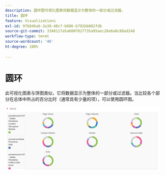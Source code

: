```yaml
---
description: 圆环图可视化图表将数据显示为整体的一部分或过滤器。
title: 圆环
feature: Visualizations
exl-id: 97b846a6-3a38-48c7-b686-b792bb882fdb
source-git-commit: 3348117a5a6007017735a95aec26e6a8c88ad248
workflow-type: tm+mt
source-wordcount: '46'
ht-degree: 100%

---
```


# 圆环

此可视化图表与饼图类似，它将数据显示为整体的一部分或过滤器。当比较各个部分在总体中所占的百分比时（通常具有少量的项），可以使用圆环图。

![](assets/donut.png)
